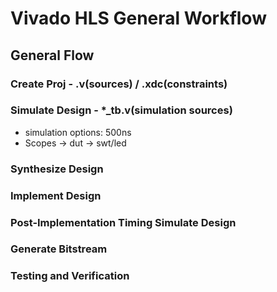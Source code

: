# Vivado HLS General Workflow

## General Flow

### Create Proj - .v(sources) / .xdc(constraints)

### Simulate Design - *_tb.v(simulation sources)

- simulation options: 500ns
- Scopes -> dut -> swt/led

### Synthesize Design

### Implement Design

### Post-Implementation Timing Simulate Design

### Generate Bitstream

### Testing and Verification
